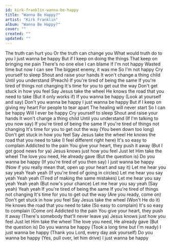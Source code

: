 ```yaml
---
id: kirk-franklin-wanna-be-happy
title: "Wanna Be Happy?"
artist: "Kirk Franklin"
album: "Wanna Be Happy?"
cover: ""
created: ""
updated: ""
---
```


The truth can hurt you
Or the truth can change you
What would truth do to you
I just wanna be happy
But if I keep on doing the things
That keep on bringing me pain
There's no one else I can blame
If I'm not happy
Wasted time but now I can see
The biggest enemy, it was me
So I'm not happy
Cry yourself to sleep
Shout and raise your hands
It won't change a thing child
Until you understand
(Preach)
If you're tired of being the same
If you're tired of things not changing
It's time for you to get out the way
Don't get stuck in how you feel
Say Jesus take the wheel
He knows the road that you need to take
(But it only works if)
If you wanna be happy
(Look at yourself and say)
Don't you wanna be happy
I just wanna be happy
But if I keep on giving my heart
For people to tear apart
The healing will never start
So I can be happy
Will I ever be happy
Cry yourself to sleep
Shout and raise your hands
It won't change a thing child
Until you understand
(If I'm talking to you now say)
If you're tired of being the same
If you're tired of things not changing
It's time for you to get out the way
(You been down too long)
Don't get stuck in how you feel
Say Jesus take the wheel
He knows the road that you need to take
(I feel different right here)
It's so easy to complain
Addicted to the pain
You give your heart, they push it away
(But I got good news for ya)
Jesus knows just how you feel
Just let Him take the wheel
The love you need, He already gave
(But the question is)
Do you wanna be happy
(If you're tired of you then say)
I just wanna be happy
(Now if you really mean that, open up your heart and say it)
Let me hear you say yeah
Yeah yeah
(If you're tired of going in circles)
Let me hear you say yeah
Yeah yeah
(Tired of making the same mistakes)
Let me hear you say yeah
Yeah yeah
(But now's your chance)
Let me hear you say yeah
(Say yeah)
Yeah yeah
If you're tired of being the same
If you're tired of things not changing
It's time for you to get out the way
(Are you ready, come on)
Don't get stuck in how you feel
Say Jesus take the wheel
(Won't He do it)
He knows the road that you need to take
(So easy to complain)
It's so easy to complain
(Come on)
Addicted to the pain
You give your heart, they push it away
(There's somebody that'll never leave ya)
Jesus knows just how you feel
Just let Him take the wheel
The love you need, He already gave
(But the question is)
Do you wanna be happy
(Took a long time but I'm ready)
I just wanna be happy
(Thank you Lord, every day ask yourself)
Do you wanna be happy
(Yes, pull over, let him drive)
I just wanna be happy